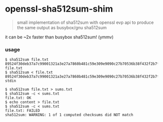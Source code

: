 # openssl-sha512sum-shim

> small implementation of sha512sum with openssl evp api to produce the same output as busybox/gnu sha512sum 

it can be ~2x faster than busybox sha512sum! (ymmv)

### usage

```console
$ sha512sum file.txt
89524f30deb37a7c99001321a3e27a7860b481c59e309e9090c27b70536b38f432f2b7f89b2978f16a909d9773cc863344fa385f8aeaf5f8d35fa42aedd066ee  file.txt
$ sha512sum < file.txt
89524f30deb37a7c99001321a3e27a7860b481c59e309e9090c27b70536b38f432f2b7f89b2978f16a909d9773cc863344fa385f8aeaf5f8d35fa42aedd066ee  stdin
```
```console
$ sha512sum file.txt > sums.txt
$ sha512sum -c < sums.txt
file.txt: OK
$ echo content > file.txt
$ sha512sum -c < sums.txt
file.txt: FAILED
sha512sum: WARNING: 1 of 1 computed checksums did NOT match
```
